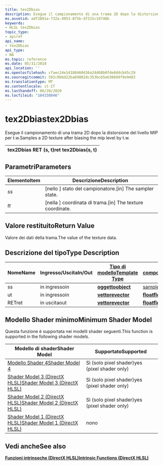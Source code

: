 ```yaml
---
title: tex2Dbias
description: Esegue il campionamento di una trama 2D dopo la distorsione del livello MIP per t.w.
ms.assetid: adf2891a-732a-4953-875b-df315c19748b
keywords:
- HLSL tex2Dbias
topic_type:
- apiref
api_name:
- tex2Dbias
api_type:
- NA
ms.topic: reference
ms.date: 05/31/2018
api_location: ''
ms.openlocfilehash: cfaec24e1d188460d36a24d68b0fde8ddcb45c29
ms.sourcegitcommit: 592c9bbd22ba69802dc353bcb5eb30699f9e9403
ms.translationtype: MT
ms.contentlocale: it-IT
ms.lasthandoff: 08/20/2020
ms.locfileid: "104338846"
---
```

# <a name="tex2dbias"></a><span data-ttu-id="a185e-104">tex2Dbias</span><span class="sxs-lookup"><span data-stu-id="a185e-104">tex2Dbias</span></span>

<span data-ttu-id="a185e-105">Esegue il campionamento di una trama 2D dopo la distorsione del livello MIP per t.w.</span><span class="sxs-lookup"><span data-stu-id="a185e-105">Samples a 2D texture after biasing the mip level by t.w.</span></span>



| <span data-ttu-id="a185e-106">tex2Dbias RET (s, t)</span><span class="sxs-lookup"><span data-stu-id="a185e-106">ret tex2Dbias(s, t)</span></span> |
|---------------------|



 

## <a name="parameters"></a><span data-ttu-id="a185e-107">Parametri</span><span class="sxs-lookup"><span data-stu-id="a185e-107">Parameters</span></span>



| <span data-ttu-id="a185e-108">Elemento</span><span class="sxs-lookup"><span data-stu-id="a185e-108">Item</span></span>                                                   | <span data-ttu-id="a185e-109">Descrizione</span><span class="sxs-lookup"><span data-stu-id="a185e-109">Description</span></span>                               |
|--------------------------------------------------------|-------------------------------------------|
| <span data-ttu-id="a185e-110"><span id="s"></span><span id="S"></span>*s*</span><span class="sxs-lookup"><span data-stu-id="a185e-110"><span id="s"></span><span id="S"></span>*s*</span></span><br/> | <span data-ttu-id="a185e-111">\[nello \] stato del campionatore.</span><span class="sxs-lookup"><span data-stu-id="a185e-111">\[in\] The sampler state.</span></span><br/>      |
| <span data-ttu-id="a185e-112"><span id="t"></span><span id="T"></span>*t*</span><span class="sxs-lookup"><span data-stu-id="a185e-112"><span id="t"></span><span id="T"></span>*t*</span></span><br/> | <span data-ttu-id="a185e-113">\[nella \] coordinata di trama.</span><span class="sxs-lookup"><span data-stu-id="a185e-113">\[in\] The texture coordinate.</span></span><br/> |



 

## <a name="return-value"></a><span data-ttu-id="a185e-114">Valore restituito</span><span class="sxs-lookup"><span data-stu-id="a185e-114">Return Value</span></span>

<span data-ttu-id="a185e-115">Valore dei dati della trama.</span><span class="sxs-lookup"><span data-stu-id="a185e-115">The value of the texture data.</span></span>

## <a name="type-description"></a><span data-ttu-id="a185e-116">Descrizione del tipo</span><span class="sxs-lookup"><span data-stu-id="a185e-116">Type Description</span></span>



| <span data-ttu-id="a185e-117">Nome</span><span class="sxs-lookup"><span data-stu-id="a185e-117">Name</span></span> | <span data-ttu-id="a185e-118">Ingresso/Uscita</span><span class="sxs-lookup"><span data-stu-id="a185e-118">In/Out</span></span> | [<span data-ttu-id="a185e-119">**Tipo di modello**</span><span class="sxs-lookup"><span data-stu-id="a185e-119">**Template Type**</span></span>](dx-graphics-hlsl-intrinsic-functions.md)                       | [<span data-ttu-id="a185e-120">**Tipo di componente**</span><span class="sxs-lookup"><span data-stu-id="a185e-120">**Component Type**</span></span>](dx-graphics-hlsl-intrinsic-functions.md) | <span data-ttu-id="a185e-121">Dimensione</span><span class="sxs-lookup"><span data-stu-id="a185e-121">Size</span></span> |
|------|--------|-------------------------------------------------------------------------------------|----------------------------------------------------------------|------|
| <span data-ttu-id="a185e-122">s</span><span class="sxs-lookup"><span data-stu-id="a185e-122">s</span></span>    | <span data-ttu-id="a185e-123">in ingresso</span><span class="sxs-lookup"><span data-stu-id="a185e-123">in</span></span>     | [<span data-ttu-id="a185e-124">**oggetto**</span><span class="sxs-lookup"><span data-stu-id="a185e-124">**object**</span></span>](dx-graphics-hlsl-intrinsic-functions.md) | [<span data-ttu-id="a185e-125">sampler2D</span><span class="sxs-lookup"><span data-stu-id="a185e-125">sampler2D</span></span>](dx-graphics-hlsl-sampler.md)                      | <span data-ttu-id="a185e-126">1</span><span class="sxs-lookup"><span data-stu-id="a185e-126">1</span></span>    |
| <span data-ttu-id="a185e-127">u</span><span class="sxs-lookup"><span data-stu-id="a185e-127">t</span></span>    | <span data-ttu-id="a185e-128">in ingresso</span><span class="sxs-lookup"><span data-stu-id="a185e-128">in</span></span>     | [<span data-ttu-id="a185e-129">**vettore**</span><span class="sxs-lookup"><span data-stu-id="a185e-129">**vector**</span></span>](dx-graphics-hlsl-intrinsic-functions.md) | [<span data-ttu-id="a185e-130">**float**</span><span class="sxs-lookup"><span data-stu-id="a185e-130">**float**</span></span>](/windows/desktop/WinProg/windows-data-types)                        | <span data-ttu-id="a185e-131">4</span><span class="sxs-lookup"><span data-stu-id="a185e-131">4</span></span>    |
| <span data-ttu-id="a185e-132">RET</span><span class="sxs-lookup"><span data-stu-id="a185e-132">ret</span></span>  | <span data-ttu-id="a185e-133">in uscita</span><span class="sxs-lookup"><span data-stu-id="a185e-133">out</span></span>    | [<span data-ttu-id="a185e-134">**vettore**</span><span class="sxs-lookup"><span data-stu-id="a185e-134">**vector**</span></span>](dx-graphics-hlsl-intrinsic-functions.md) | [<span data-ttu-id="a185e-135">**float**</span><span class="sxs-lookup"><span data-stu-id="a185e-135">**float**</span></span>](/windows/desktop/WinProg/windows-data-types)                        | <span data-ttu-id="a185e-136">4</span><span class="sxs-lookup"><span data-stu-id="a185e-136">4</span></span>    |



 

## <a name="minimum-shader-model"></a><span data-ttu-id="a185e-137">Modello Shader minimo</span><span class="sxs-lookup"><span data-stu-id="a185e-137">Minimum Shader Model</span></span>

<span data-ttu-id="a185e-138">Questa funzione è supportata nei modelli shader seguenti.</span><span class="sxs-lookup"><span data-stu-id="a185e-138">This function is supported in the following shader models.</span></span>



| <span data-ttu-id="a185e-139">Modello di shader</span><span class="sxs-lookup"><span data-stu-id="a185e-139">Shader Model</span></span>                                              | <span data-ttu-id="a185e-140">Supportato</span><span class="sxs-lookup"><span data-stu-id="a185e-140">Supported</span></span>               |
|-----------------------------------------------------------|-------------------------|
| [<span data-ttu-id="a185e-141">Modello Shader 4</span><span class="sxs-lookup"><span data-stu-id="a185e-141">Shader Model 4</span></span>](dx-graphics-hlsl-sm4.md)                | <span data-ttu-id="a185e-142">Sì (solo pixel shader)</span><span class="sxs-lookup"><span data-stu-id="a185e-142">yes (pixel shader only)</span></span> |
| [<span data-ttu-id="a185e-143">Shader Model 3 (DirectX HLSL)</span><span class="sxs-lookup"><span data-stu-id="a185e-143">Shader Model 3 (DirectX HLSL)</span></span>](dx-graphics-hlsl-sm3.md) | <span data-ttu-id="a185e-144">Sì (solo pixel shader)</span><span class="sxs-lookup"><span data-stu-id="a185e-144">yes (pixel shader only)</span></span> |
| [<span data-ttu-id="a185e-145">Shader Model 2 (DirectX HLSL)</span><span class="sxs-lookup"><span data-stu-id="a185e-145">Shader Model 2 (DirectX HLSL)</span></span>](dx-graphics-hlsl-sm2.md) | <span data-ttu-id="a185e-146">Sì (solo pixel shader)</span><span class="sxs-lookup"><span data-stu-id="a185e-146">yes (pixel shader only)</span></span> |
| [<span data-ttu-id="a185e-147">Shader Model 1 (DirectX HLSL)</span><span class="sxs-lookup"><span data-stu-id="a185e-147">Shader Model 1 (DirectX HLSL)</span></span>](dx-graphics-hlsl-sm1.md) | <span data-ttu-id="a185e-148">no</span><span class="sxs-lookup"><span data-stu-id="a185e-148">no</span></span>                      |



 

## <a name="see-also"></a><span data-ttu-id="a185e-149">Vedi anche</span><span class="sxs-lookup"><span data-stu-id="a185e-149">See also</span></span>

<dl> <dt>

[<span data-ttu-id="a185e-150">**Funzioni intrinseche (DirectX HLSL)**</span><span class="sxs-lookup"><span data-stu-id="a185e-150">**Intrinsic Functions (DirectX HLSL)**</span></span>](dx-graphics-hlsl-intrinsic-functions.md)
</dt> </dl>

 

